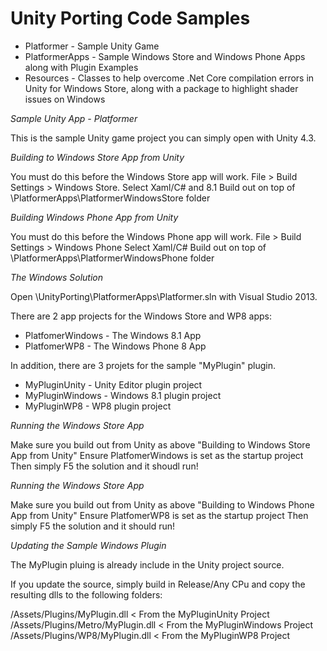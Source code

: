 Unity Porting Code Samples
====================

-  Platformer - Sample Unity Game
-  PlatformerApps - Sample Windows Store and Windows Phone Apps along with Plugin Examples
-  Resources -  Classes to help overcome .Net Core compilation errors in Unity for Windows Store, along with a package to highlight shader issues on Windows

*Sample Unity App - Platformer*

This is the sample Unity game project you can simply open with Unity 4.3.

*Building to Windows Store App from Unity*

You must do this before the Windows Store  app will work.
File > Build Settings > Windows Store. 
Select Xaml/C# and 8.1
Build out on top of \PlatformerApps\PlatformerWindowsStore folder

*Building Windows Phone App from Unity*

You must do this before the Windows Phone app will work.
File > Build Settings > Windows Phone
Select Xaml/C# 
Build out on top of \PlatformerApps\PlatformerWindowsPhone folder

*The Windows Solution*

Open \UnityPorting\PlatformerApps\Platformer.sln with Visual Studio 2013. 

There are 2 app projects for the Windows Store and WP8 apps:

- PlatfomerWindows - The Windows 8.1 App
- PlatfomerWP8 - The Windows Phone 8 App
 
In addition, there are 3 projets for the sample "MyPlugin" plugin.

- MyPluginUnity - Unity Editor plugin project
- MyPluginWindows - Windows 8.1 plugin project
- MyPluginWP8 - WP8 plugin project

*Running the Windows Store App*

Make sure you build out from Unity as above "Building to Windows Store App from Unity"
Ensure PlatfomerWindows is set as the startup project
Then simply F5 the solution and it shoudl run!

*Running the Windows Store App*

Make sure you build out from Unity as above "Building to Windows Phone App from Unity"
Ensure PlatfomerWP8 is set as the startup project
Then simply F5 the solution and it should run!

*Updating the Sample Windows Plugin*

The MyPlugin pluing is already include in the Unity project source. 

If you update the source, simply build in Release/Any CPu and copy the resulting dlls to the following folders:

/Assets/Plugins/MyPlugin.dll < From the MyPluginUnity Project
/Assets/Plugins/Metro/MyPlugin.dll < From the MyPluginWindows Project
/Assets/Plugins/WP8/MyPlugin.dll < From the MyPluginWP8 Project



